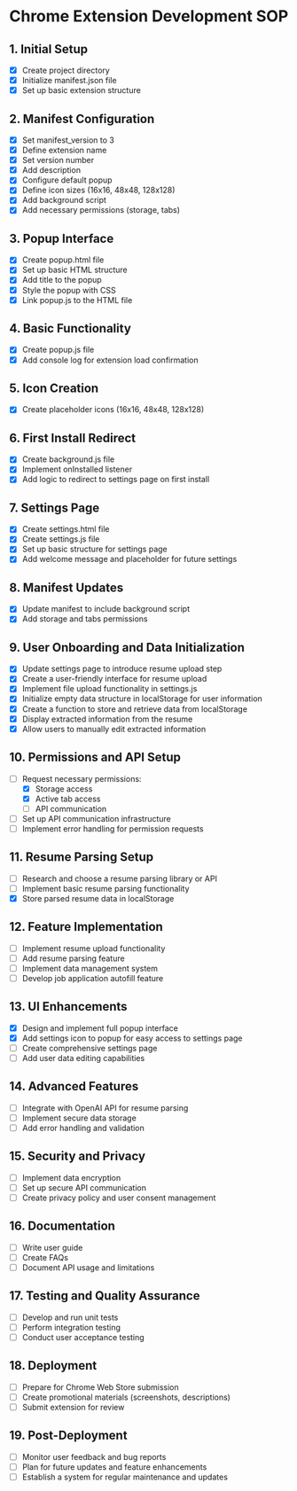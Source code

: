 # Chrome Extension Development SOP

## 1. Initial Setup
- [x] Create project directory
- [x] Initialize manifest.json file
- [x] Set up basic extension structure

## 2. Manifest Configuration
- [x] Set manifest_version to 3
- [x] Define extension name
- [x] Set version number
- [x] Add description
- [x] Configure default popup
- [x] Define icon sizes (16x16, 48x48, 128x128)
- [x] Add background script
- [x] Add necessary permissions (storage, tabs)

## 3. Popup Interface
- [x] Create popup.html file
- [x] Set up basic HTML structure
- [x] Add title to the popup
- [x] Style the popup with CSS
- [x] Link popup.js to the HTML file

## 4. Basic Functionality
- [x] Create popup.js file
- [x] Add console log for extension load confirmation

## 5. Icon Creation
- [x] Create placeholder icons (16x16, 48x48, 128x128)

## 6. First Install Redirect
- [x] Create background.js file
- [x] Implement onInstalled listener
- [x] Add logic to redirect to settings page on first install

## 7. Settings Page
- [x] Create settings.html file
- [x] Create settings.js file
- [x] Set up basic structure for settings page
- [x] Add welcome message and placeholder for future settings

## 8. Manifest Updates
- [x] Update manifest to include background script
- [x] Add storage and tabs permissions

## 9. User Onboarding and Data Initialization
- [x] Update settings page to introduce resume upload step
- [x] Create a user-friendly interface for resume upload
- [x] Implement file upload functionality in settings.js
- [x] Initialize empty data structure in localStorage for user information
- [x] Create a function to store and retrieve data from localStorage
- [x] Display extracted information from the resume
- [x] Allow users to manually edit extracted information

## 10. Permissions and API Setup
- [ ] Request necessary permissions:
  - [x] Storage access
  - [x] Active tab access
  - [ ] API communication
- [ ] Set up API communication infrastructure
- [ ] Implement error handling for permission requests

## 11. Resume Parsing Setup
- [ ] Research and choose a resume parsing library or API
- [ ] Implement basic resume parsing functionality
- [x] Store parsed resume data in localStorage

## 12. Feature Implementation
- [ ] Implement resume upload functionality
- [ ] Add resume parsing feature
- [ ] Implement data management system
- [ ] Develop job application autofill feature

## 13. UI Enhancements
- [x] Design and implement full popup interface
- [x] Add settings icon to popup for easy access to settings page
- [ ] Create comprehensive settings page
- [ ] Add user data editing capabilities

## 14. Advanced Features
- [ ] Integrate with OpenAI API for resume parsing
- [ ] Implement secure data storage
- [ ] Add error handling and validation

## 15. Security and Privacy
- [ ] Implement data encryption
- [ ] Set up secure API communication
- [ ] Create privacy policy and user consent management

## 16. Documentation
- [ ] Write user guide
- [ ] Create FAQs
- [ ] Document API usage and limitations

## 17. Testing and Quality Assurance
- [ ] Develop and run unit tests
- [ ] Perform integration testing
- [ ] Conduct user acceptance testing

## 18. Deployment
- [ ] Prepare for Chrome Web Store submission
- [ ] Create promotional materials (screenshots, descriptions)
- [ ] Submit extension for review

## 19. Post-Deployment
- [ ] Monitor user feedback and bug reports
- [ ] Plan for future updates and feature enhancements
- [ ] Establish a system for regular maintenance and updates
